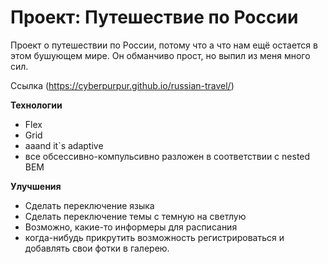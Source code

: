 # Проект: Путешествие по России

Проект о путешествии по России, потому что а что нам ещё остается в этом бушующем мире.
Он обманчиво прост, но выпил из меня много сил. 

Ссылка (https://cyberpurpur.github.io/russian-travel/)

**Технологии**

* Flex
* Grid
* aaand it`s adaptive 
* все обсессивно-компульсивно разложен в соответствии с nested BEM 

**Улучшения**

* Сделать переключение языка
* Сделать переключение темы с темную на светлую
* Возможно, какие-то информеры для расписания
* когда-нибудь прикрутить возможность регистрироваться и добавлять свои фотки в галерею.
